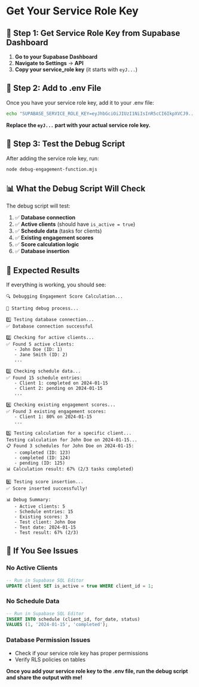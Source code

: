 # Get Your Service Role Key

## 🔑 Step 1: Get Service Role Key from Supabase Dashboard

1. **Go to your Supabase Dashboard**
2. **Navigate to Settings** → **API**
3. **Copy your service_role key** (it starts with `eyJ...`)

## 📝 Step 2: Add to .env File

Once you have your service role key, add it to your .env file:

```bash
echo "SUPABASE_SERVICE_ROLE_KEY=eyJhbGciOiJIUzI1NiIsInR5cCI6IkpXVCJ9..." >> .env
```

**Replace the `eyJ...` part with your actual service role key.**

## 🧪 Step 3: Test the Debug Script

After adding the service role key, run:

```bash
node debug-engagement-function.mjs
```

## 📊 What the Debug Script Will Check

The debug script will test:

1. ✅ **Database connection**
2. ✅ **Active clients** (should have `is_active = true`)
3. ✅ **Schedule data** (tasks for clients)
4. ✅ **Existing engagement scores**
5. ✅ **Score calculation logic**
6. ✅ **Database insertion**

## 🎯 Expected Results

If everything is working, you should see:

```
🔍 Debugging Engagement Score Calculation...

🚀 Starting debug process...

1️⃣ Testing database connection...
✅ Database connection successful

2️⃣ Checking for active clients...
✅ Found 5 active clients:
   - John Doe (ID: 1)
   - Jane Smith (ID: 2)
   ...

3️⃣ Checking schedule data...
✅ Found 15 schedule entries:
   - Client 1: completed on 2024-01-15
   - Client 2: pending on 2024-01-15
   ...

4️⃣ Checking existing engagement scores...
✅ Found 3 existing engagement scores:
   - Client 1: 80% on 2024-01-15
   ...

5️⃣ Testing calculation for a specific client...
Testing calculation for John Doe on 2024-01-15...
📋 Found 3 schedules for John Doe on 2024-01-15:
   - completed (ID: 123)
   - completed (ID: 124)
   - pending (ID: 125)
📊 Calculation result: 67% (2/3 tasks completed)

6️⃣ Testing score insertion...
✅ Score inserted successfully!

📊 Debug Summary:
   - Active clients: 5
   - Schedule entries: 15
   - Existing scores: 3
   - Test client: John Doe
   - Test date: 2024-01-15
   - Test result: 67% (2/3)
```

## 🚨 If You See Issues

### No Active Clients
```sql
-- Run in Supabase SQL Editor
UPDATE client SET is_active = true WHERE client_id = 1;
```

### No Schedule Data
```sql
-- Run in Supabase SQL Editor
INSERT INTO schedule (client_id, for_date, status) 
VALUES (1, '2024-01-15', 'completed');
```

### Database Permission Issues
- Check if your service role key has proper permissions
- Verify RLS policies on tables

**Once you add your service role key to the .env file, run the debug script and share the output with me!** 